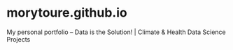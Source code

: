 # morytoure.github.io
My personal portfolio – Data is the Solution! | Climate &amp; Health Data Science Projects
